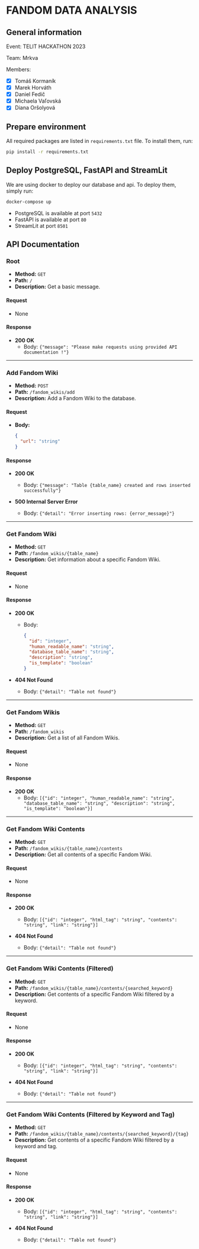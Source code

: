 # FANDOM DATA ANALYSIS

## General information

Event: TELIT HACKATHON 2023  

Team: Mrkva  

Members:  
- [x] Tomáš Kormaník  
- [x] Marek Horváth  
- [x] Daniel Fedič  
- [x] Michaela Vaľovská  
- [x] Diana Oršolyová  

## Prepare environment

All required packages are listed in `requirements.txt` file. To install them, run:

```bash
pip install -r requirements.txt
```

## Deploy PostgreSQL, FastAPI and StreamLit

We are using docker to deploy our database and api. To deploy them, simply run:

```bash
docker-compose up
```

- PostgreSQL is available at port `5432`
- FastAPI is available at port `80`
- StreamLit at port `8501`

## API Documentation

### Root

- **Method:** `GET`
- **Path:** `/`
- **Description:** Get a basic message.

#### Request
- None

#### Response
- **200 OK**
  - Body: `{"message": "Please make requests using provided API documentation !"}`

---

### Add Fandom Wiki

- **Method:** `POST`
- **Path:** `/fandom_wikis/add`
- **Description:** Add a Fandom Wiki to the database.

#### Request
- **Body:**
  ```json
  {
    "url": "string"
  }
  ```

#### Response
- **200 OK**
  - Body: `{"message": "Table {table_name} created and rows inserted successfully"}`

- **500 Internal Server Error**
  - Body: `{"detail": "Error inserting rows: {error_message}"}`

---

### Get Fandom Wiki

- **Method:** `GET`
- **Path:** `/fandom_wikis/{table_name}`
- **Description:** Get information about a specific Fandom Wiki.

#### Request
- None

#### Response
- **200 OK**
  - Body: 
    ```json
    {
      "id": "integer",
      "human_readable_name": "string",
      "database_table_name": "string",
      "description": "string",
      "is_template": "boolean"
    }
    ```

- **404 Not Found**
  - Body: `{"detail": "Table not found"}`

---

### Get Fandom Wikis

- **Method:** `GET`
- **Path:** `/fandom_wikis`
- **Description:** Get a list of all Fandom Wikis.

#### Request
- None

#### Response
- **200 OK**
  - Body: `[{"id": "integer", "human_readable_name": "string", "database_table_name": "string", "description": "string", "is_template": "boolean"}]`

---

### Get Fandom Wiki Contents

- **Method:** `GET`
- **Path:** `/fandom_wikis/{table_name}/contents`
- **Description:** Get all contents of a specific Fandom Wiki.

#### Request
- None

#### Response
- **200 OK**
  - Body: `[{"id": "integer", "html_tag": "string", "contents": "string", "link": "string"}]`

- **404 Not Found**
  - Body: `{"detail": "Table not found"}`

---

### Get Fandom Wiki Contents (Filtered)

- **Method:** `GET`
- **Path:** `/fandom_wikis/{table_name}/contents/{searched_keyword}`
- **Description:** Get contents of a specific Fandom Wiki filtered by a keyword.

#### Request
- None

#### Response
- **200 OK**
  - Body: `[{"id": "integer", "html_tag": "string", "contents": "string", "link": "string"}]`

- **404 Not Found**
  - Body: `{"detail": "Table not found"}`

---

### Get Fandom Wiki Contents (Filtered by Keyword and Tag)

- **Method:** `GET`
- **Path:** `/fandom_wikis/{table_name}/contents/{searched_keyword}/{tag}`
- **Description:** Get contents of a specific Fandom Wiki filtered by a keyword and tag.

#### Request
- None

#### Response
- **200 OK**
  - Body: `[{"id": "integer", "html_tag": "string", "contents": "string", "link": "string"}]`

- **404 Not Found**
  - Body: `{"detail": "Table not found"}`
